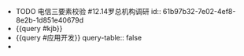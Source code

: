 - TODO 电信三要素校验 #12.14罗总机构调研
  id:: 61b97b32-7e02-4ef8-8e2b-1d851e40679d
- {{query #kjb}}
- {{query #应用开发}}
  query-table:: false
-